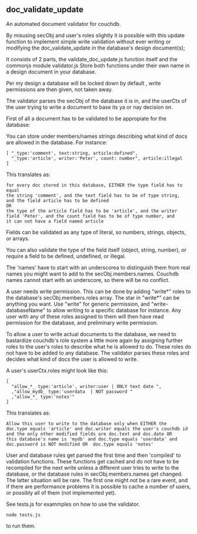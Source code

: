 doc_validate_update
--------------
An automated document validator for couchdb. 

By misusing secObj and user's roles slightly it is possible with this update
function to implement simple write validation without ever writing or
modifying the doc_validate_update in the database's design
document(s);

It consists of 2 parts, the validate_doc_update.js function itself and
the commonjs module validator.js Store both functions under their own
name in a design document in your database.

Per my design a database will be locked down by default , write permissions are
then given, not taken away.

The validator parses the secObj of the database it is in, and the
userCtx of the user trying to write a document to base its ya or nay
decision on.

First of all a document has to be validated to be appropiate for the
database:

You can store under members/names strings describing what kind of docs are allowed in the
database. For instance:


	[ "_type:'comment', text:string, article:defined",
	  "_type:'article', writer:'Peter', count: number", article:illegal
	]
	
This translates as: 

    for every doc stored in this database, EITHER the type field has to equal
    the string 'comment', and the text field has to be of type string,
    and the field article has to be defined
    OR
	the type of the article field has to be 'article', and the writer
    field 'Peter', and the count field has to be of type number, and
    it can not have a field named article

Fields can be validated as any type of literal, so numbers, strings,
objects, or arrays.

You can also validate the type of the field itself (object, string,
number), or require a field to be defined, undefined, or illegal.

The 'names' have to start with an underscorea to distinguish them from
real names you might want to add to the secObj.members.names. Couchdb
names cannot start with an underscore, so there will be no conflict.

A user needs write permission. This can be done by adding "write*"
roles to the database's secObj.members.roles array. The star in  "write*"
can be anything you want. Use "write" for generic permission, and
"write-databaseName" to allow writing to a specific database for instance. Any user with any of these roles assigned to
them will then have read permission for the database, and preliminary write
permission.

To allow a user to write actual documents to the database, we need to
bastardize couchdb's role system a little more again by assigning further
roles to the user's roles to describe what he is allowed to do. These
roles do not have to be added to any database. The validator parses
these roles and decides what kind of docs the user is allowed to
write. 

A user's userCtx.roles might look like this: 

    [ 
	  "allow_*_ type:'article', writer:user | ONLY text date ",
	  ,"allow_mydb_ type:'userdata  | NOT password "
	  ,"allow_*_ type:'notes'"
	]

This translates as:

    Allow this user to write to the database only when EITHER the
    doc.type equals 'article' and doc.writer equals the user's couchdb id
    and the only other modified fields are doc.text and doc.date OR
    this database's name is 'mydb' and doc.type equals 'userdata' and
    doc.password is NOT modified OR  doc.type equals 'notes'

User and database rules get parsed the first time and then 'compiled'
to validation functions. These functions get cached and do not have
to be recompiled for the next write unless a different user tries to
write to the database, or the database rules in secObj.members.names
get changed. The latter situation will be rare. The first one might
not be a rare event, and if there are performance problems it is
possible to cache a number of users, or possibly all of them (not
implemented yet).

See tests.js for exammples on how to use the validator.

	node tests.js
	
to run them.
